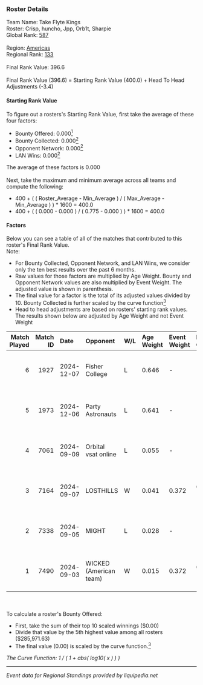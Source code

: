 ### Roster Details<br />
Team Name: Take Flyte Kings<br />
Roster: Crisp, huncho, Jpp, Orb1t, Sharpie<br />
Global Rank: [587](../../standings_global_2025_02_28.md)<br />
<br />
Region: [Americas]( ../../standings_americas_2025_02_28.md)<br />
Regional Rank: [133]( ../../standings_americas_2025_02_28.md)<br />
<br />
Final Rank Value:  396.6<br />
<br />
Final Rank Value (396.6) = Starting Rank Value (400.0) + Head To Head Adjustments (-3.4)<br />

#### Starting Rank Value<br />
To figure out a rosters's Starting Rank Value, first take the average of these four factors:<br />
- Bounty Offered: 0.000[<sup>1</sup>](#table2)
- Bounty Collected: 0.000[<sup>2</sup>](#table1)
- Opponent Network: 0.000[<sup>2</sup>](#table1)
- LAN Wins: 0.000[<sup>2</sup>](#table1)

The average of these factors is 0.000<br />
<br />
Next, take the maximum and minimum average across all teams and compute the following:<br />
- 400 + ( ( Roster_Average - Min_Average ) / ( Max_Average - Min_Average ) ) * 1600 = 400.0
- 400 + ( ( 0.000 - 0.000 ) / ( 0.775 - 0.000 ) ) * 1600 = 400.0


#### Factors<br />
Below you can see a table of all of the matches that contributed to this roster's Final Rank Value.<br />
Note:<br />

- For Bounty Collected, Opponent Network, and LAN Wins, we consider only the ten best results over the past 6 months.
- Raw values for those factors are multiplied by Age Weight. Bounty and Opponent Network values are also multiplied by Event Weight. The adjusted value is shown in parenthesis.
- The final value for a factor is the total of its adjusted values divided by 10. Bounty Collected is further scaled by the curve function[<sup>3</sup>](#curveFunction)
- Head to head adjustments are based on rosters' starting rank values. The results shown below are adjusted by Age Weight and not Event Weight
<span id="table1"></span><br />


| Match Played | Match ID | Date       | Opponent               | W/L | Age Weight | Event Weight | Bounty Collected | Opponent Network | LAN Wins  | H2H Adj. | Roster                             |
| -: | -: | :- | :- | :- | :- | :- | :- | :- | :- | -: | :- |
|            6 |     1927 | 2024-12-07 | Fisher College         | L   | 0.646      | -            | -                | -                | -         |    -1.88 | Crisp, huncho, Jpp, Orb1t, Sharpie |
|            5 |     1973 | 2024-12-06 | Party Astronauts       | L   | 0.641      | -            | -                | -                | -         |    -1.44 | Crisp, huncho, Jpp, Orb1t, Sharpie |
|            4 |     7061 | 2024-09-09 | Orbital vsat online    | L   | 0.055      | -            | -                | -                | -         |    -0.86 | Crisp, huncho, Jpp, Panic, Sharpie |
|            3 |     7164 | 2024-09-07 | LOSTHILLS              | W   | 0.041      | 0.372        | 0.000 (0.000)    | 0.000 (0.000)    | 0 (0.000) |     0.65 | Crisp, huncho, Jpp, Panic, Sharpie |
|            2 |     7338 | 2024-09-05 | MIGHT                  | L   | 0.028      | -            | -                | -                | -         |    -0.10 | Crisp, huncho, Jpp, Panic, Sharpie |
|            1 |     7490 | 2024-09-03 | WICKED (American team) | W   | 0.015      | 0.372        | 0.000 (0.000)    | 0.000 (0.000)    | 0 (0.000) |     0.23 | Crisp, huncho, Jpp, Panic, Sharpie |

<br />
<span id="table2"></span><br />
To calculate a roster's Bounty Offered:<br />

- First, take the sum of their top 10 scaled winnings ($0.00)
- Divide that value by the 5th highest value among all rosters ($285,971.63)
- The final value (0.00) is scaled by the curve function.[<sup>3</sup>](#curveFunction)

<span id="curveFunction"></span>_The Curve Function: 1 / ( 1 + abs( log10( x ) ) )_<br />

---
_Event data for Regional Standings provided by liquipedia.net_<br />
